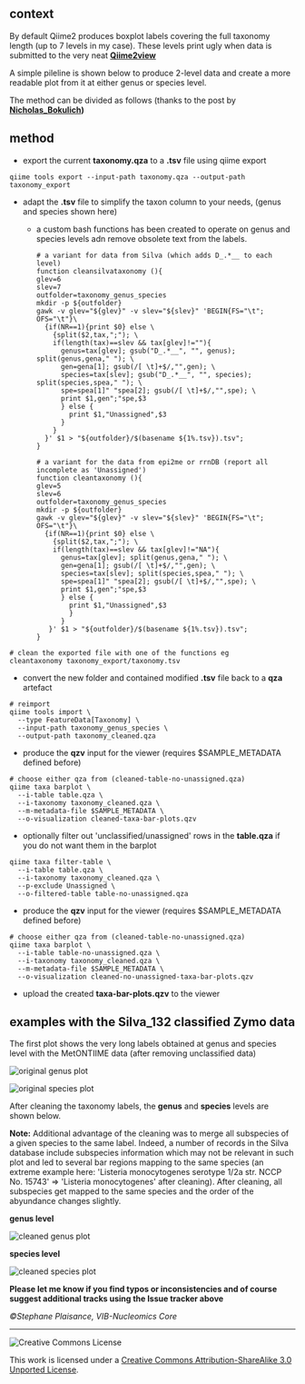 ## context

By default Qiime2 produces boxplot labels covering the full taxonomy length (up to 7 levels in my case). These levels print ugly when data is submitted to the very neat **[Qiime2view](https://view.qiime2.org/)**

A simple pileline is shown below to produce 2-level data and create a more readable plot from it at either genus or species level.

The method can be divided as follows (thanks to the post by **[Nicholas_Bokulich](https://forum.qiime2.org/t/command-or-tool-to-shorten-the-very-long-labels-in-viewer-from-taxa-bar-plots-qzv/12023/3))**

## method

* export the current **taxonomy.qza** to a **.tsv** file using qiime export

```
qiime tools export --input-path taxonomy.qza --output-path taxonomy_export
```

* adapt the **.tsv** file to simplify the taxon column to your needs, (genus and species shown here)
  - a custom bash functions has been created to operate on genus and species levels adn remove obsolete text from the labels.

    ```
    # a variant for data from Silva (which adds D_.*__ to each level)
    function cleansilvataxonomy (){
    glev=6
    slev=7
    outfolder=taxonomy_genus_species
    mkdir -p ${outfolder}
    gawk -v glev="${glev}" -v slev="${slev}" 'BEGIN{FS="\t"; OFS="\t"}\
      {if(NR==1){print $0} else \
        {split($2,tax,";"); \
        if(length(tax)==slev && tax[glev]!=""){
          genus=tax[glev]; gsub("D_.*__", "", genus); split(genus,gena," "); \
          gen=gena[1]; gsub(/[ \t]+$/,"",gen); \
          species=tax[slev]; gsub("D_.*__", "", species); split(species,spea," "); \
          spe=spea[1]" "spea[2]; gsub(/[ \t]+$/,"",spe); \
          print $1,gen";"spe,$3
          } else {
            print $1,"Unassigned",$3
          }
        }
      }' $1 > "${outfolder}/$(basename ${1%.tsv}).tsv";
    }
    
    # a variant for the data from epi2me or rrnDB (report all incomplete as 'Unassigned')
    function cleantaxonomy (){
    glev=5
    slev=6
    outfolder=taxonomy_genus_species
    mkdir -p ${outfolder}
    gawk -v glev="${glev}" -v slev="${slev}" 'BEGIN{FS="\t"; OFS="\t"}\
      {if(NR==1){print $0} else \
        {split($2,tax,";"); \
        if(length(tax)==slev && tax[glev]!="NA"){
          genus=tax[glev]; split(genus,gena," "); \
          gen=gena[1]; gsub(/[ \t]+$/,"",gen); \
          species=tax[slev]; split(species,spea," "); \
          spe=spea[1]" "spea[2]; gsub(/[ \t]+$/,"",spe); \
          print $1,gen";"spe,$3
          } else {
            print $1,"Unassigned",$3
            }
          }
       }' $1 > "${outfolder}/$(basename ${1%.tsv}).tsv";
    }

    ```

```
# clean the exported file with one of the functions eg
cleantaxonomy taxonomy_export/taxonomy.tsv
```

* convert the new folder and contained modified **.tsv** file back to a **qza** artefact

```
# reimport
qiime tools import \
  --type FeatureData[Taxonomy] \
  --input-path taxonomy_genus_species \
  --output-path taxonomy_cleaned.qza
```

* produce the **qzv** input for the viewer (requires $SAMPLE_METADATA defined before)

```
# choose either qza from (cleaned-table-no-unassigned.qza)
qiime taxa barplot \
  --i-table table.qza \
  --i-taxonomy taxonomy_cleaned.qza \
  --m-metadata-file $SAMPLE_METADATA \
  --o-visualization cleaned-taxa-bar-plots.qzv
```

* optionally filter out 'unclassified/unassigned' rows in the **table.qza** if you do not want them in the barplot

```
qiime taxa filter-table \
  --i-table table.qza \
  --i-taxonomy taxonomy_cleaned.qza \
  --p-exclude Unassigned \
  --o-filtered-table table-no-unassigned.qza
```

* produce the **qzv** input for the viewer (requires $SAMPLE_METADATA defined before)

```
# choose either qza from (cleaned-table-no-unassigned.qza)
qiime taxa barplot \
  --i-table table-no-unassigned.qza \
  --i-taxonomy taxonomy_cleaned.qza \
  --m-metadata-file $SAMPLE_METADATA \
  --o-visualization cleaned-no-unassigned-taxa-bar-plots.qzv
```
* upload the created **taxa-bar-plots.qzv** to the viewer

## examples with the Silva_132 classified Zymo data

The first plot shows the very long labels obtained at genus and species level with the MetONTIIME data (after removing unclassified data)

![original genus plot](pictures/silva_original_genus_taxa_plot.png)

![original species plot](pictures/silva_original_species_taxa_plot.png)

After cleaning the taxonomy labels, the **genus** and **species** levels are shown below. 

**Note:** Additional advantage of the cleaning was to merge all subspecies of a given species to the same label. Indeed, a number of records in the Silva database include subspecies information which may not be relevant in such plot and led to several bar regions mapping to the same species (an extreme example here: 'Listeria monocytogenes serotype 1/2a str. NCCP No. 15743' => 'Listeria monocytogenes' after cleaning). After cleaning, all subspecies get mapped to the same species and the order of the abyundance changes slightly.

**genus level**

![cleaned genus plot](pictures/silva_cleaned_genus_taxa_plot.png)

**species level**

![cleaned species plot](pictures/silva_cleaned_species_taxa_plot.png)

**Please let me know if you find typos or inconsistencies and of course suggest additional tracks using the Issue tracker above**

*&copy;Stephane Plaisance, VIB-Nucleomics Core*

------------

![Creative Commons License](http://i.creativecommons.org/l/by-sa/3.0/88x31.png?raw=true)

This work is licensed under a [Creative Commons Attribution-ShareAlike 3.0 Unported License](http://creativecommons.org/licenses/by-sa/3.0/).
